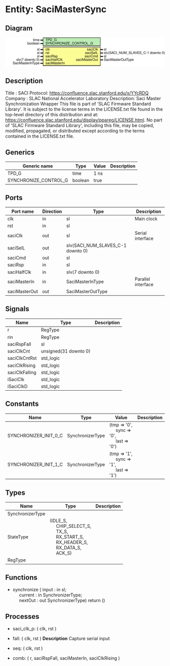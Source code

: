 # Entity: SaciMasterSync

## Diagram

![Diagram](SaciMasterSync.svg "Diagram")
## Description

Title      : SACI Protocol: https://confluence.slac.stanford.edu/x/YYcRDQ
Company    : SLAC National Accelerator Laboratory
Description: Saci Master Synchronization Wrapper
This file is part of 'SLAC Firmware Standard Library'.
It is subject to the license terms in the LICENSE.txt file found in the
top-level directory of this distribution and at:
   https://confluence.slac.stanford.edu/display/ppareg/LICENSE.html.
No part of 'SLAC Firmware Standard Library', including this file,
may be copied, modified, propagated, or distributed except according to
the terms contained in the LICENSE.txt file.
## Generics

| Generic name          | Type    | Value | Description |
| --------------------- | ------- | ----- | ----------- |
| TPD_G                 | time    | 1 ns  |             |
| SYNCHRONIZE_CONTROL_G | boolean | true  |             |
## Ports

| Port name     | Direction | Type                              | Description        |
| ------------- | --------- | --------------------------------- | ------------------ |
| clk           | in        | sl                                | Main clock         |
| rst           | in        | sl                                |                    |
| saciClk       | out       | sl                                | Serial interface   |
| saciSelL      | out       | slv(SACI_NUM_SLAVES_C-1 downto 0) |                    |
| saciCmd       | out       | sl                                |                    |
| saciRsp       | in        | sl                                |                    |
| saciHalfClk   | in        | slv(7 downto 0)                   |                    |
| saciMasterIn  | in        | SaciMasterInType                  | Parallel interface |
| saciMasterOut | out       | SaciMasterOutType                 |                    |
## Signals

| Name           | Type                  | Description |
| -------------- | --------------------- | ----------- |
| r              | RegType               |             |
|  rin           | RegType               |             |
| saciRspFall    | sl                    |             |
| saciClkCnt     | unsigned(31 downto 0) |             |
| saciClkCntRst  | std_logic             |             |
| saciClkRising  | std_logic             |             |
| saciClkFalling | std_logic             |             |
| iSaciClk       | std_logic             |             |
| iSaciClkD      | std_logic             |             |
## Constants

| Name                  | Type             | Value                                                                                                           | Description |
| --------------------- | ---------------- | --------------------------------------------------------------------------------------------------------------- | ----------- |
| SYNCHRONIZER_INIT_0_C | SynchronizerType |  (tmp => '0',<br><span style="padding-left:20px"> sync => '0',<br><span style="padding-left:20px"> last => '0') |             |
| SYNCHRONIZER_INIT_1_C | SynchronizerType |  (tmp => '1',<br><span style="padding-left:20px"> sync => '1',<br><span style="padding-left:20px"> last => '1') |             |
## Types

| Name             | Type                                                                                                                                                                                                                                                                                              | Description |
| ---------------- | ------------------------------------------------------------------------------------------------------------------------------------------------------------------------------------------------------------------------------------------------------------------------------------------------- | ----------- |
| SynchronizerType |                                                                                                                                                                                                                                                                                                   |             |
| StateType        | (IDLE_S,<br><span style="padding-left:20px"> CHIP_SELECT_S,<br><span style="padding-left:20px"> TX_S,<br><span style="padding-left:20px"> RX_START_S,<br><span style="padding-left:20px"> RX_HEADER_S,<br><span style="padding-left:20px"> RX_DATA_S,<br><span style="padding-left:20px"> ACK_S)  |             |
| RegType          |                                                                                                                                                                                                                                                                                                   |             |
## Functions
- synchronize <font id="function_arguments">( input   : in  sl;<br><span style="padding-left:20px"> current : in  SynchronizerType;<br><span style="padding-left:20px"> nextOut : out SynchronizerType) </font> <font id="function_return">return ()</font>
## Processes
- saci_clk_p: ( clk, rst )
- fall: ( clk, rst )
**Description**
Capture serial input

- seq: ( clk, rst )
- comb: ( r, saciRspFall, saciMasterIn, saciClkRising )
